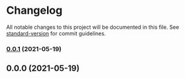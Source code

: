 # Changelog

All notable changes to this project will be documented in this file. See [standard-version](https://github.com/conventional-changelog/standard-version) for commit guidelines.

### [0.0.1](https://github.com/moyongshi/ftp-upload-webpack-plugin/compare/v0.0.0...v0.0.1) (2021-05-19)

## 0.0.0 (2021-05-19)
